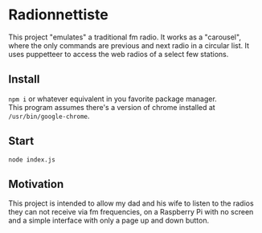 # Radionnettiste

This project "emulates" a traditional fm radio.
It works as a "carousel", where the only commands are previous and next radio in a circular list.
It uses puppetteer to access the web radios of a select few stations.

## Install

`npm i` or whatever equivalent in you favorite package manager.  
This program assumes there's a version of chrome installed at `/usr/bin/google-chrome`.

## Start

`node index.js`

## Motivation

This project is intended to allow my dad and his wife to listen to the radios they can not receive via fm frequencies, on a Raspberry Pi with no screen and a simple interface with only a page up and down button.

